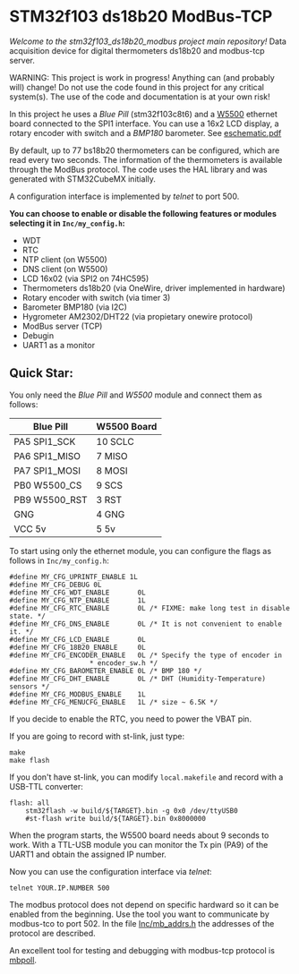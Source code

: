 # STM32f103 ds18b20 ModBus-TCP

_Welcome to the stm32f103_ds18b20_modbus project main repository!_ Data
acquisition device for digital thermometers ds18b20 and modbus-tcp server.

WARNING: This project is work in progress! Anything can (and probably
will) change! Do not use the code found in this project for any
critical system(s). The use of the code and documentation is at your
own risk!

In this project he uses a *Blue Pill* (stm32f103c8t6) and a
[W5500](http://wizwiki.net/wiki/doku.php?id=products:w5500:start)
ethernet board connected to the SPI1 interface. You can use a 16x2 LCD
display, a rotary encoder with switch and a _BMP180_ barometer. See
[eschematic.pdf](eschematic.pdf)

By default, up to 77 bs18b20 thermometers can be configured, which are
read every two seconds. The information of the thermometers is
available through the ModBus protocol. The code uses the HAL library
and was generated with STM32CubeMX initially.

A configuration interface is implemented by _telnet_ to port 500.

**You can choose to enable or disable the following features or
  modules selecting it in `Inc/my_config.h`:**

 - WDT
 - RTC
 - NTP client (on W5500)
 - DNS client (on W5500)
 - LCD 16x02 (via SPI2 on 74HC595)
 - Thermometers ds18b20 (via OneWire, driver implemented in hardware)
 - Rotary encoder with switch (via timer 3)
 - Barometer BMP180 (via I2C)
 - Hygrometer AM2302/DHT22 (via propietary onewire protocol)
 - ModBus server (TCP)
 - Debugin
 - UART1 as a monitor


## Quick Star:

You only need the _Blue Pill_ and _W5500_ module and connect them as follows:

Blue Pill | W5500 Board
----------|------
PA5 SPI1_SCK  | 10 SCLC
PA6 SPI1_MISO |  7 MISO
PA7 SPI1_MOSI |  8 MOSI
PB0 W5500_CS  |  9 SCS
PB9 W5500_RST |  3 RST
GNG           |  4 GNG
VCC 5v        |  5 5v

To start using only the ethernet module, you can configure the flags
as follows in `Inc/my_config.h`:

    #define MY_CFG_UPRINTF_ENABLE 1L
    #define MY_CFG_DEBUG 0L
    #define MY_CFG_WDT_ENABLE       0L
    #define MY_CFG_NTP_ENABLE       1L 
    #define MY_CFG_RTC_ENABLE       0L /* FIXME: make long test in disable state. */
    #define MY_CFG_DNS_ENABLE       0L /* It is not convenient to enable it. */
    #define MY_CFG_LCD_ENABLE       0L 
    #define MY_CFG_18B20_ENABLE     0L 
    #define MY_CFG_ENCODER_ENABLE   0L /* Specify the type of encoder in
    				    * encoder_sw.h */
    #define MY_CFG_BAROMETER_ENABLE 0L /* BMP 180 */
    #define MY_CFG_DHT_ENABLE       0L /* DHT (Humidity-Temperature) sensors */
    #define MY_CFG_MODBUS_ENABLE    1L
    #define MY_CFG_MENUCFG_ENABLE   1L /* size ~ 6.5K */ 

If you decide to enable the RTC, you need to power the VBAT pin. 

If you are going to record with st-link, just type:

    make
    make flash

If you don't have st-link, you can modify `local.makefile` and record with a USB-TTL converter:

    flash: all
        stm32flash -w build/${TARGET}.bin -g 0x0 /dev/ttyUSB0
        #st-flash write build/${TARGET}.bin 0x8000000

When the program starts, the W5500 board needs about 9 seconds to
work. With a TTL-USB module you can monitor the Tx pin (PA9) of the
UART1 and obtain the assigned IP number.

Now you can use the configuration interface via _telnet_:

    telnet YOUR.IP.NUMBER 500

The modbus protocol does not depend on specific hardward so it can be
enabled from the beginning. Use the tool you want to communicate by
modbus-tco to port 502. In the file [Inc/mb_addrs.h](Inc/mb_addrs.h)
the addresses of the protocol are described.

An excellent tool for testing and debugging with modbus-tcp protocol
is [mbpoll](https://github.com/epsilonrt/mbpoll).

